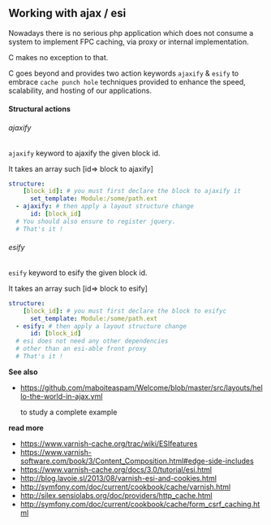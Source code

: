 ## Working with ajax / esi

Nowadays there is no serious php application which does not consume
a system to implement FPC caching, via proxy or internal implementation.

C makes no exception to that.

C goes beyond and provides two action keywords `ajaxify` & `esify`
to embrace `cache punch hole` techniques provided
to enhance the speed, scalability, and hosting of our applications.


#### Structural actions

###### ajaxify

`ajaxify` keyword to ajaxify the given block id.

It takes an array such [id=> block to ajaxify]

```yml
structure:
    [block_id]: # you must first declare the block to ajaxify it
      set_template: Module:/some/path.ext
  - ajaxify: # then apply a layout structure change
      id: [block_id]
  # You should also ensure to register jquery.
  # That's it !
```

###### esify

`esify` keyword to esify the given block id.

It takes an array such [id=> block to esify]

```yml
structure:
    [block_id]: # you must first declare the block to esifyc
      set_template: Module:/some/path.ext
  - esify: # then apply a layout structure change
      id: [block_id]
  # esi does not need any other dependencies
  # other than an esi-able front proxy
  # That's it !
```

__See also__
- https://github.com/maboiteaspam/Welcome/blob/master/src/layouts/hello-the-world-in-ajax.yml

    to study a complete example

__read more__
- https://www.varnish-cache.org/trac/wiki/ESIfeatures
- https://www.varnish-software.com/book/3/Content_Composition.html#edge-side-includes
- https://www.varnish-cache.org/docs/3.0/tutorial/esi.html
- http://blog.lavoie.sl/2013/08/varnish-esi-and-cookies.html
- http://symfony.com/doc/current/cookbook/cache/varnish.html
- http://silex.sensiolabs.org/doc/providers/http_cache.html
- http://symfony.com/doc/current/cookbook/cache/form_csrf_caching.html
